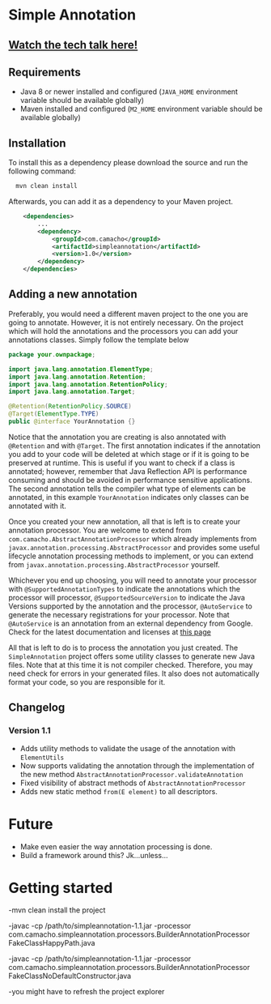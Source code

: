 # Simple Annotation
## [Watch the tech talk here!](https://youtu.be/GXNS8EGHAv8?si=NdoBNXKMXVpAvRD-)

## Requirements
- Java 8 or newer installed and configured (`JAVA_HOME` environment variable should be available globally)
- Maven installed and configured (`M2_HOME` environment variable should be available globally)

## Installation 

To install this as a dependency please download the source and run the following command:

```bash
  mvn clean install
```
Afterwards, you can add it as a dependency to  your Maven project.

```XML
    <dependencies>
        ...
        <dependency>
            <groupId>com.camacho</groupId>
            <artifactId>simpleannotation</artifactId>
            <version>1.0</version>
        </dependency>
    </dependencies>
```
## Adding a new annotation
Preferably, you would need a different maven project to the one you are going to annotate. However, it is not entirely 
necessary. On the project which will hold the annotations and the processors you can add your annotations classes.
Simply follow the template below

```Java
package your.ownpackage;

import java.lang.annotation.ElementType;
import java.lang.annotation.Retention;
import java.lang.annotation.RetentionPolicy;
import java.lang.annotation.Target;

@Retention(RetentionPolicy.SOURCE)
@Target(ElementType.TYPE)
public @interface YourAnnotation {}
```

Notice that the annotation you are creating is also annotated with `@Retention` and with `@Target`. The first annotation
indicates if the annotation you add to your code will be deleted at which stage or if it is going to be preserved at
runtime. This is useful if you want to check if a class is annotated; however, remember that Java Reflection API is
performance consuming and should be avoided in performance sensitive applications. The second annotation tells the
compiler what type of elements can be annotated, in this example `YourAnnotation` indicates only classes can be
annotated with it.

Once you created your new annotation, all that is left is to create your annotation processor. You are welcome to extend
from `com.camacho.AbstractAnnotationProcessor` which already implements from 
`javax.annotation.processing.AbstractProcessor` and provides some useful lifecycle annotation processing methods to
implement, or you can extend from `javax.annotation.processing.AbstractProcessor` yourself.

Whichever you end up choosing, you will need to annotate your processor with `@SupportedAnnotationTypes` to indicate the
annotations which the processor will processor, `@SupportedSourceVersion` to indicate the Java Versions supported by the
annotation and the processor, `@AutoService` to generate the necessary registrations for your processor. Note that
`@AutoService` is an annotation from an external dependency from Google. Check for the latest documentation and licenses
at [this page](https://github.com/google/auto/tree/master/service)

All that is left to do is to process the annotation you just created. The `SimpleAnnotation` project offers some utility
classes to generate new Java files. Note that at this time it is not compiler checked. Therefore, you may need check for
errors in your generated files. It also does not automatically format your code, so you are responsible for it.

## Changelog

### Version 1.1

- Adds utility methods to validate the usage of the annotation with `ElementUtils`
- Now supports validating the annotation through the implementation of the new method 
`AbstractAnnotationProcessor.validateAnnotation`
- Fixed visibility of abstract methods of `AbstractAnnotationProcessor`
- Adds new static method `from(E element)` to all descriptors.

# Future

- Make even easier the way annotation processing is done.
- Build a framework around this? Jk...unless...

# Getting started

-mvn clean install the project

-javac -cp /path/to/simpleannotation-1.1.jar  -processor com.camacho.simpleannotation.processors.BuilderAnnotationProcessor FakeClassHappyPath.java

-javac -cp /path/to/simpleannotation-1.1.jar  -processor com.camacho.simpleannotation.processors.BuilderAnnotationProcessor FakeClassNoDefaultConstructor.java

-you might have to refresh the project explorer